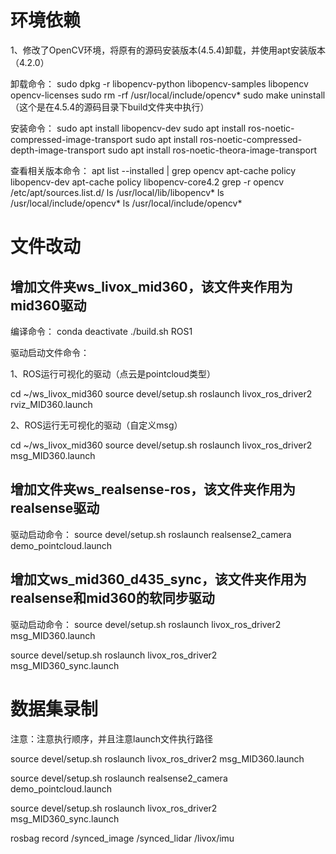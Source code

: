 # 环境依赖
1、修改了OpenCV环境，将原有的源码安装版本(4.5.4)卸载，并使用apt安装版本（4.2.0）

卸载命令：
sudo dpkg -r libopencv-python libopencv-samples libopencv opencv-licenses
sudo rm -rf /usr/local/include/opencv*
sudo make uninstall（这个是在4.5.4的源码目录下build文件夹中执行）

安装命令：
sudo apt install libopencv-dev
sudo apt install ros-noetic-compressed-image-transport
sudo apt install ros-noetic-compressed-depth-image-transport
sudo apt install ros-noetic-theora-image-transport

查看相关版本命令：
apt list --installed | grep opencv
apt-cache policy libopencv-dev
apt-cache policy libopencv-core4.2
grep -r opencv /etc/apt/sources.list.d/
ls /usr/local/lib/libopencv*
ls /usr/local/include/opencv*
ls /usr/local/include/opencv*

# 文件改动

## 增加文件夹ws_livox_mid360，该文件夹作用为mid360驱动

编译命令：
conda deactivate
./build.sh ROS1

驱动启动文件命令：

1、ROS运行可视化的驱动（点云是pointcloud类型）

cd ~/ws_livox_mid360
source devel/setup.sh
roslaunch livox_ros_driver2 rviz_MID360.launch

2、ROS运行无可视化的驱动（自定义msg）

cd ~/ws_livox_mid360
source devel/setup.sh
roslaunch livox_ros_driver2 msg_MID360.launch


## 增加文件夹ws_realsense-ros，该文件夹作用为realsense驱动

驱动启动命令：
source devel/setup.sh
roslaunch realsense2_camera demo_pointcloud.launch

## 增加文ws_mid360_d435_sync，该文件夹作用为realsense和mid360的软同步驱动

驱动启动命令：
source devel/setup.sh
roslaunch livox_ros_driver2 msg_MID360.launch

source devel/setup.sh
roslaunch livox_ros_driver2 msg_MID360_sync.launch


# 数据集录制

注意：注意执行顺序，并且注意launch文件执行路径

source devel/setup.sh
roslaunch livox_ros_driver2 msg_MID360.launch

source devel/setup.sh
roslaunch realsense2_camera demo_pointcloud.launch

source devel/setup.sh
roslaunch livox_ros_driver2 msg_MID360_sync.launch



rosbag record /synced_image /synced_lidar /livox/imu

<!-- rosbag record /camera/color/image_raw/compressed /camera/depth/image_rect_raw/compressed /camera/depth/color/points /livox/lidar /livox/imu -->
